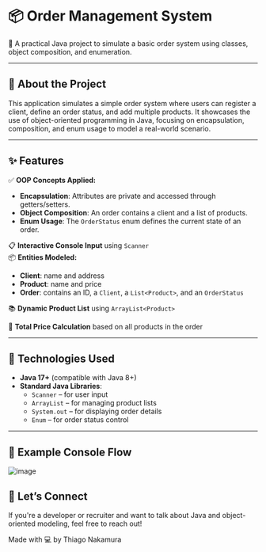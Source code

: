 # 📦 Order Management System

🚀 A practical Java project to simulate a basic order system using classes, object composition, and enumeration.

---

## 🧠 About the Project

This application simulates a simple order system where users can register a client, define an order status, and add multiple products. It showcases the use of object-oriented programming in Java, focusing on encapsulation, composition, and enum usage to model a real-world scenario.

---

## ✨ Features

✅ **OOP Concepts Applied:**
- **Encapsulation**: Attributes are private and accessed through getters/setters.
- **Object Composition**: An order contains a client and a list of products.
- **Enum Usage**: The `OrderStatus` enum defines the current state of an order.

📋 **Interactive Console Input** using `Scanner`  
📦 **Entities Modeled:**
- **Client**: name and address
- **Product**: name and price
- **Order**: contains an ID, a `Client`, a `List<Product>`, and an `OrderStatus`

📚 **Dynamic Product List** using `ArrayList<Product>`

🧮 **Total Price Calculation** based on all products in the order

---

## 🧰 Technologies Used

- **Java 17+** (compatible with Java 8+)
- **Standard Java Libraries**:
  - `Scanner` – for user input
  - `ArrayList` – for managing product lists
  - `System.out` – for displaying order details
  - `Enum` – for order status control

---

## 🧪 Example Console Flow

![image](https://github.com/user-attachments/assets/319304b9-8434-444d-98fa-c3337a6c9a0b)

## 🤝 Let’s Connect

If you're a developer or recruiter and want to talk about Java and object-oriented modeling, feel free to reach out!

Made with 💻 by Thiago Nakamura
